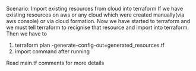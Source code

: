Scenario: Import existing resources from cloud into terraform
If we have existing resources on aws or any cloud which were created manually(via aws console) or via cloud formation.
Now we have started to terraform and we must tell terraform to recignise that resource and import into terraform.
Then we have to 
1. terraform plan -generate-config-out=generated_resources.tf
2. import command after running 

Read main.tf comments for more details

